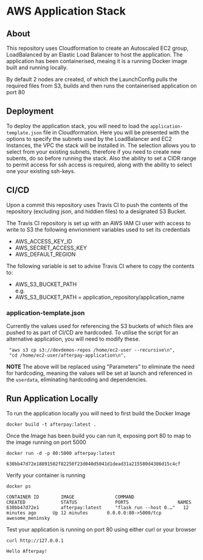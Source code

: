 # AWS Application Stack

## About 

This repository uses Cloudformation to create an Autoscaled EC2 group, LoadBalanced by an Elastic Load Balancer to host the application.
The application has been containerised, meaing it is a running Docker image built and running locally.

By default 2 nodes are created, of which the LaunchConfig pulls the required files from S3, builds and then runs the containerised
application on port 80

## Deployment
To deploy the application stack, you will need to load the `application-template.json` file in Cloudformation.
Here you will be presented with the options to specify the subnets used by the LoadBalancer and EC2 Instances, the VPC the stack
will be installed in. The selection allows you to select from your existing subnets, therefore if you need to create new subents, do 
so before running the stack. 
Also the ability to set a CIDR range to permit access for ssh access is required, along with the ability to select one your existing ssh-keys.

## CI/CD 
Upon a commit this repository uses Travis CI to push the contents of the repository (excluding json, and hiddien files)
to a designated S3 Bucket. 

The Travis CI repository is set up with an AWS IAM CI user with access to write to S3 the following envrionment variables used to set its 
credentials <br>
- AWS_ACCESS_KEY_ID
- AWS_SECRET_ACCESS_KEY
- AWS_DEFAULT_REGION

The following variable is set to advise Travis CI where to copy the contents to: <br>
- AWS_S3_BUCKET_PATH <br>
e.g. <br>
- AWS_S3_BUCKET_PATH = application_repository/application_name


### application-template.json
Currently the values used for referencing the S3 buckets of which files are pushed to as part of CI/CD are hardcoded.
To utilise the script for an alternative application, you will need to modify these. 
```
 "aws s3 cp s3://devdemos-repos /home/ec2-user --recursive\n",
 "cd /home/ec2-user/afterpay-application\n",
```
**NOTE** The above will be replaced using "Parameters" to eliminate the need for hardcoding, meaning the values will be set at launch
and referenced in the `userdata`, eliminating hardcoding and dependencies.

## Run Application Locally
To run the application locally you will need to first build the Docker Image 

```
docker build -t afterpay:latest .
```

Once the Image has been build you can run it, exposing port 80 to map to the image running on port 5000
```
docker run -d -p 80:5000 afterpay:latest

630bb47d72e18891502f82250f23d040d5041d1dead31a215580d4386d15c4cf
```

Verify your container is running
```
docker ps

CONTAINER ID        IMAGE               COMMAND                  CREATED             STATUS              PORTS                  NAMES
630bb47d72e1        afterpay:latest     "flask run --host 0.…"   12 minutes ago      Up 12 minutes       0.0.0.0:80->5000/tcp   awesome_meninsky

```
Test your application is running on port 80 using either curl or your browser
```
curl http://127.0.0.1

Hello Afterpay!
```
